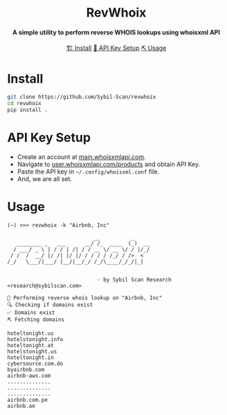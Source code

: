 <h1 align="center">
    RevWhoix
  <br>
</h1>

<h4 align="center">A simple utility to perform reverse WHOIS lookups using whoisxml API</h4>


<p align="center">
  <a href="#installation">🏗️ Install</a>  
  <a href="#post-installation-instructions">📝 API Key Setup</a>  
  <a href="#example-usage">⛏️ Usage</a> 
  <br>
</p>


# Install
```sh
git clone https://github.com/Sybil-Scan/revwhoix
cd revwhoix
pip install .
```

# API Key Setup

- Create an account at [main.whoisxmlapi.com](https://main.whoisxmlapi.com/).
- Navigate to [user.whoisxmlapi.com/products](https://user.whoisxmlapi.com/products) and obtain API Key.
- Paste the API key in `~/.config/whoisxml.conf` file.
- And, we are all set. 


# Usage

```console
(~) >>> revwhoix -k "Airbnb, Inc"

                            __          _
   ________ _   ___      __/ /_  ____  (_)  __
  / ___/ _ \ | / / | /| / / __ \/ __ \/ / |/_/
 / /  /  __/ |/ /| |/ |/ / / / / /_/ / />  <
/_/   \___/|___/ |__/|__/_/ /_/\____/_/_/|_|


                             - by Sybil Scan Research <research@sybilscan.com>

🚀 Performing reverse whois lookup on "Airbnb, Inc"
🔍 Checking if domains exist
✅ Domains exist
⛏️ Fetching domains

hoteltonight.us
hotelstonight.info
hoteltonight.at
hotelstonight.us
hoteltonight.in
cybersource.com.do
byairbnb.com
airbnb-aws.com
..............
..............
..............
airbnb.com.pe
airbnb.ae
```